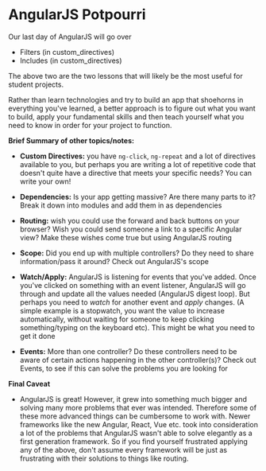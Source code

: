 # AngularJS Potpourri

Our last day of AngularJS will go over
- Filters (in custom_directives)
- Includes (in custom_directives)

The above two are the two lessons that will likely be the most useful for student projects.

Rather than learn technologies and try to build an app that shoehorns in everything you've learned, a better approach is to figure out what you want to build, apply your fundamental skills and then teach yourself what you need to know in order for your project to function.

**Brief Summary of other topics/notes:**

- **Custom Directives:** you have `ng-click`, `ng-repeat` and a lot of directives available to you, but perhaps you are writing a lot of repetitive code that doesn't quite have a directive that meets your specific needs? You can write your own!

- **Dependencies:** Is your app getting massive? Are there many parts to it? Break it down into modules and add them in as dependencies

- **Routing:** wish you could use the forward and back buttons on your browser? Wish you could send someone a link to a specific Angular view? Make these wishes come true but using AngularJS routing

- **Scope:** Did you end up with multiple controllers? Do they need to share information/pass it around? Check out AngularJS's scope

- **Watch/Apply:** AngularJS is listening for events that you've added. Once you've clicked on something with an event listener, AngularJS will go through and update all the values needed (AngularJS digest loop). But perhaps you need to _watch_ for another event and _apply_ changes. (A simple example is a stopwatch, you want the value to increase automatically, without waiting for someone to keep clicking something/typing on the keyboard etc). This might be what you need to get it done

- **Events:** More than one controller? Do these controllers need to be aware of certain actions happening in the other controller(s)? Check out Events, to see if this can solve the problems you are looking for

**Final Caveat**
- AngularJS is great! However, it grew into something much bigger and solving many more problems that ever was intended. Therefore some of these more advanced things can be cumbersome to work with. Newer frameworks like the new Angular, React, Vue etc. took into consideration a lot of the problems that AngularJS wasn't able to solve elegantly as a first generation framework. So if you find yourself frustrated applying any of the above, don't assume every framework will be just as frustrating with their solutions to things like routing.
